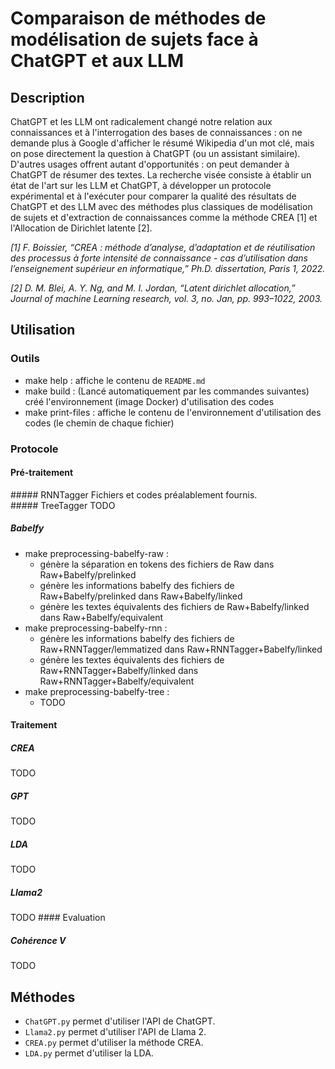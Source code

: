 # Comparaison de méthodes de modélisation de sujets face à ChatGPT et aux LLM
## Description
ChatGPT et les LLM ont radicalement changé notre relation aux connaissances et à l'interrogation des bases de connaissances : on ne demande plus à Google d'afficher le résumé Wikipedia d'un mot clé, mais on pose directement la question à ChatGPT (ou un assistant similaire). D'autres usages offrent autant d'opportunités : on peut demander à ChatGPT de résumer des textes. La recherche visée consiste à établir un état de l'art sur les LLM et ChatGPT, à développer un protocole expérimental et à l'exécuter pour comparer la qualité des résultats de ChatGPT et des LLM avec des méthodes plus classiques de modélisation de sujets et d'extraction de connaissances comme la méthode CREA [1] et l'Allocation de Dirichlet latente [2].

*[1]  F. Boissier, “CREA : méthode d’analyse, d’adaptation et de réutilisation des processus à forte intensité de connaissance - cas d’utilisation dans l’enseignement supérieur en informatique,” Ph.D. dissertation, Paris 1, 2022.*

*[2] D. M. Blei, A. Y. Ng, and M. I. Jordan, “Latent dirichlet allocation,” Journal of machine Learning research, vol. 3, no. Jan, pp. 993–1022, 2003.*

## Utilisation
### Outils
- make help : affiche le contenu de `README.md`
- make build : (Lancé automatiquement par les commandes suivantes) créé l'environnement (image Docker) d'utilisation des codes
- make print-files : affiche le contenu de l'environnement d'utilisation des codes (le chemin de chaque fichier)
### Protocole
#### Pré-traitement
##### RNNTagger
Fichiers et codes préalablement fournis.
##### TreeTagger
TODO
##### Babelfy
- make preprocessing-babelfy-raw :
    - génère la séparation en tokens des fichiers de Raw dans Raw+Babelfy/prelinked
    - génère les informations babelfy des fichiers de Raw+Babelfy/prelinked dans Raw+Babelfy/linked
    - génère les textes équivalents des fichiers de Raw+Babelfy/linked dans Raw+Babelfy/equivalent
- make preprocessing-babelfy-rnn :
    - génère les informations babelfy des fichiers de Raw+RNNTagger/lemmatized dans Raw+RNNTagger+Babelfy/linked
    - génère les textes équivalents des fichiers de Raw+RNNTagger+Babelfy/linked dans Raw+RNNTagger+Babelfy/equivalent
- make preprocessing-babelfy-tree :
    - TODO
#### Traitement
##### CREA
TODO
##### GPT
TODO
##### LDA
TODO
##### Llama2
TODO
#### Evaluation
##### Cohérence V
TODO

## Méthodes
- `ChatGPT.py` permet d'utiliser l'API de ChatGPT.
- `Llama2.py` permet d'utiliser l'API de Llama 2.
- `CREA.py` permet d'utiliser la méthode CREA.
- `LDA.py` permet d'utiliser la LDA.
